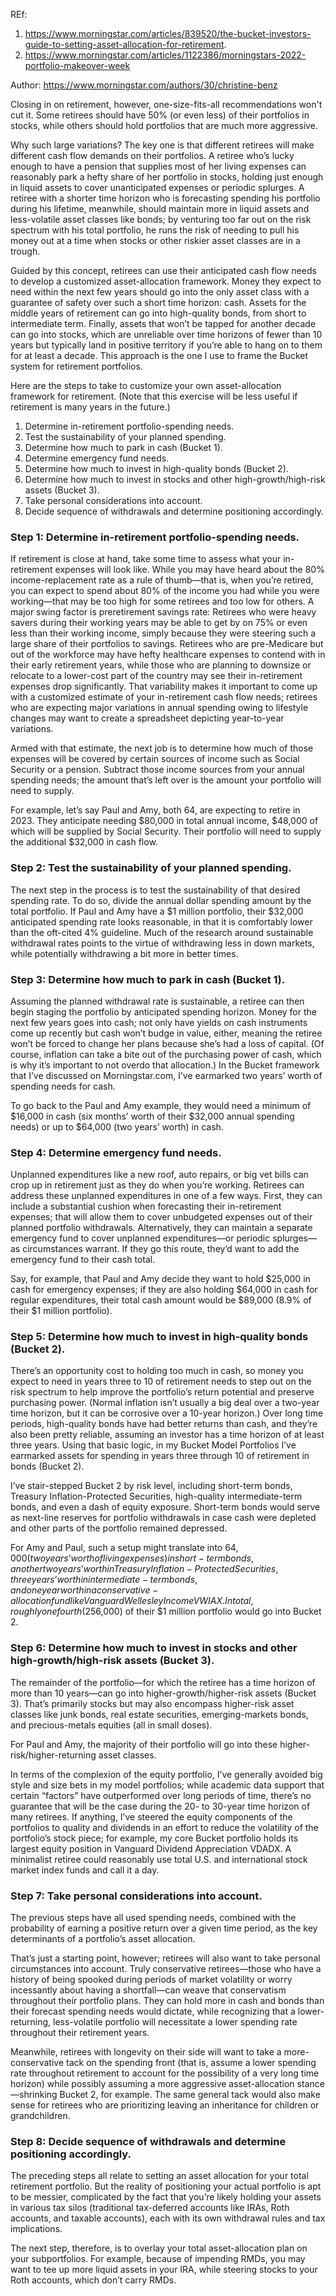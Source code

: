REf: 
1. https://www.morningstar.com/articles/839520/the-bucket-investors-guide-to-setting-asset-allocation-for-retirement. 
2. https://www.morningstar.com/articles/1122386/morningstars-2022-portfolio-makeover-week

Author: https://www.morningstar.com/authors/30/christine-benz



Closing in on retirement, however, one-size-fits-all recommendations won't cut it. Some retirees should have 50% (or even less) of their portfolios in stocks, while others should hold portfolios that are much more aggressive.

Why such large variations? The key one is that different retirees will make different cash flow demands on their portfolios. A retiree who’s lucky enough to have a pension that supplies most of her living expenses can reasonably park a hefty share of her portfolio in stocks, holding just enough in liquid assets to cover unanticipated expenses or periodic splurges. A retiree with a shorter time horizon who is forecasting spending his portfolio during his lifetime, meanwhile, should maintain more in liquid assets and less-volatile asset classes like bonds; by venturing too far out on the risk spectrum with his total portfolio, he runs the risk of needing to pull his money out at a time when stocks or other riskier asset classes are in a trough.

Guided by this concept, retirees can use their anticipated cash flow needs to develop a customized asset-allocation framework. Money they expect to need within the next few years should go into the only asset class with a guarantee of safety over such a short time horizon: cash. Assets for the middle years of retirement can go into high-quality bonds, from short to intermediate term. Finally, assets that won’t be tapped for another decade can go into stocks, which are unreliable over time horizons of fewer than 10 years but typically land in positive territory if you’re able to hang on to them for at least a decade. This approach is the one I use to frame the Bucket system for retirement portfolios.

Here are the steps to take to customize your own asset-allocation framework for retirement. (Note that this exercise will be less useful if retirement is many years in the future.)

1. Determine in-retirement portfolio-spending needs.
2. Test the sustainability of your planned spending.
3. Determine how much to park in cash (Bucket 1).
4. Determine emergency fund needs.
5. Determine how much to invest in high-quality bonds (Bucket 2).
6. Determine how much to invest in stocks and other high-growth/high-risk assets (Bucket 3).
7. Take personal considerations into account.
8. Decide sequence of withdrawals and determine positioning accordingly.

### Step 1: Determine in-retirement portfolio-spending needs.  
If retirement is close at hand, take some time to assess what your in-retirement expenses will look like. While you may have heard about the 80% income-replacement rate as a rule of thumb—that is, when you’re retired, you can expect to spend about 80% of the income you had while you were working—that may be too high for some retirees and too low for others. A major swing factor is preretirement savings rate: Retirees who were heavy savers during their working years may be able to get by on 75% or even less than their working income, simply because they were steering such a large share of their portfolios to savings. Retirees who are pre-Medicare but out of the workforce may have hefty healthcare expenses to contend with in their early retirement years, while those who are planning to downsize or relocate to a lower-cost part of the country may see their in-retirement expenses drop significantly. That variability makes it important to come up with a customized estimate of your in-retirement cash flow needs; retirees who are expecting major variations in annual spending owing to lifestyle changes may want to create a spreadsheet depicting year-to-year variations.  

Armed with that estimate, the next job is to determine how much of those expenses will be covered by certain sources of income such as Social Security or a pension. Subtract those income sources from your annual spending needs; the amount that’s left over is the amount your portfolio will need to supply.

For example, let’s say Paul and Amy, both 64, are expecting to retire in 2023. They anticipate needing $80,000 in total annual income, $48,000 of which will be supplied by Social Security. Their portfolio will need to supply the additional $32,000 in cash flow.

### Step 2: Test the sustainability of your planned spending.   
The next step in the process is to test the sustainability of that desired spending rate. To do so, divide the annual dollar spending amount by the total portfolio. If Paul and Amy have a $1 million portfolio, their $32,000 anticipated spending rate looks reasonable, in that it is comfortably lower than the oft-cited 4% guideline. Much of the research around sustainable withdrawal rates points to the virtue of withdrawing less in down markets, while potentially withdrawing a bit more in better times.

### Step 3: Determine how much to park in cash (Bucket 1).
Assuming the planned withdrawal rate is sustainable, a retiree can then begin staging the portfolio by anticipated spending horizon. Money for the next few years goes into cash; not only have yields on cash instruments come up recently but cash won’t budge in value, either, meaning the retiree won’t be forced to change her plans because she’s had a loss of capital. (Of course, inflation can take a bite out of the purchasing power of cash, which is why it’s important to not overdo that allocation.) In the Bucket framework that I’ve discussed on Morningstar.com, I’ve earmarked two years’ worth of spending needs for cash.   

To go back to the Paul and Amy example, they would need a minimum of $16,000 in cash (six months’ worth of their $32,000 annual spending needs) or up to $64,000 (two years’ worth) in cash.


### Step 4: Determine emergency fund needs.
Unplanned expenditures like a new roof, auto repairs, or big vet bills can crop up in retirement just as they do when you’re working. Retirees can address these unplanned expenditures in one of a few ways. First, they can include a substantial cushion when forecasting their in-retirement expenses; that will allow them to cover unbudgeted expenses out of their planned portfolio withdrawals. Alternatively, they can maintain a separate emergency fund to cover unplanned expenditures—or periodic splurges—as circumstances warrant. If they go this route, they’d want to add the emergency fund to their cash total.

Say, for example, that Paul and Amy decide they want to hold $25,000 in cash for emergency expenses; if they are also holding $64,000 in cash for regular expenditures, their total cash amount would be $89,000 (8.9% of their $1 million portfolio).

### Step 5: Determine how much to invest in high-quality bonds (Bucket 2).  

There’s an opportunity cost to holding too much in cash, so money you expect to need in years three to 10 of retirement needs to step out on the risk spectrum to help improve the portfolio’s return potential and preserve purchasing power. (Normal inflation isn’t usually a big deal over a two-year time horizon, but it can be corrosive over a 10-year horizon.) Over long time periods, high-quality bonds have had better returns than cash, and they’re also been pretty reliable, assuming an investor has a time horizon of at least three years. Using that basic logic, in my Bucket Model Portfolios I’ve earmarked assets for spending in years three through 10 of retirement in bonds (Bucket 2).

I’ve stair-stepped Bucket 2 by risk level, including short-term bonds, Treasury Inflation-Protected Securities, high-quality intermediate-term bonds, and even a dash of equity exposure. Short-term bonds would serve as next-line reserves for portfolio withdrawals in case cash were depleted and other parts of the portfolio remained depressed.

For Amy and Paul, such a setup might translate into $64,000 (two years’ worth of living expenses) in short-term bonds, another two years’ worth in Treasury Inflation-Protected Securities, three years’ worth in intermediate-term bonds, and one year worth in a conservative-allocation fund like Vanguard Wellesley Income VWIAX. In total, roughly one fourth ($256,000) of their $1 million portfolio would go into Bucket 2.

### Step 6: Determine how much to invest in stocks and other high-growth/high-risk assets (Bucket 3).
The remainder of the portfolio—for which the retiree has a time horizon of more than 10 years—can go into higher-growth/higher-risk assets (Bucket 3). That’s primarily stocks but may also encompass higher-risk asset classes like junk bonds, real estate securities, emerging-markets bonds, and precious-metals equities (all in small doses).

For Paul and Amy, the majority of their portfolio will go into these higher-risk/higher-returning asset classes.

In terms of the complexion of the equity portfolio, I’ve generally avoided big style and size bets in my model portfolios; while academic data support that certain “factors” have outperformed over long periods of time, there’s no guarantee that will be the case during the 20- to 30-year time horizon of many retirees. If anything, I’ve steered the equity components of the portfolios to quality and dividends in an effort to reduce the volatility of the portfolio’s stock piece; for example, my core Bucket portfolio holds its largest equity position in Vanguard Dividend Appreciation VDADX. A minimalist retiree could reasonably use total U.S. and international stock market index funds and call it a day.

### Step 7: Take personal considerations into account.
The previous steps have all used spending needs, combined with the probability of earning a positive return over a given time period, as the key determinants of a portfolio’s asset allocation.

That’s just a starting point, however; retirees will also want to take personal circumstances into account. Truly conservative retirees—those who have a history of being spooked during periods of market volatility or worry incessantly about having a shortfall—can weave that conservatism throughout their portfolio plans. They can hold more in cash and bonds than their forecast spending needs would dictate, while recognizing that a lower-returning, less-volatile portfolio will necessitate a lower spending rate throughout their retirement years.

Meanwhile, retirees with longevity on their side will want to take a more-conservative tack on the spending front (that is, assume a lower spending rate throughout retirement to account for the possibility of a very long time horizon) while possibly assuming a more aggressive asset-allocation stance—shrinking Bucket 2, for example. The same general tack would also make sense for retirees who are prioritizing leaving an inheritance for children or grandchildren.

### Step 8: Decide sequence of withdrawals and determine positioning accordingly.
The preceding steps all relate to setting an asset allocation for your total retirement portfolio. But the reality of positioning your actual portfolio is apt to be messier, complicated by the fact that you’re likely holding your assets in various tax silos (traditional tax-deferred accounts like IRAs, Roth accounts, and taxable accounts), each with its own withdrawal rules and tax implications.

The next step, therefore, is to overlay your total asset-allocation plan on your subportfolios. For example, because of impending RMDs, you may want to tee up more liquid assets in your IRA, while steering stocks to your Roth accounts, which don’t carry RMDs.